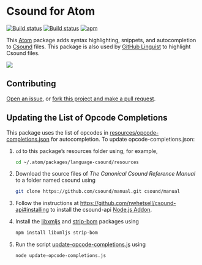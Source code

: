 # Csound for Atom

[![Build status](https://travis-ci.org/nwhetsell/language-csound.svg?branch=master)](https://travis-ci.org/nwhetsell/language-csound)
[![Build status](https://ci.appveyor.com/api/projects/status/fl5shs7c69lmy64o?svg=true)](https://ci.appveyor.com/project/nwhetsell/language-csound)
[![apm](https://img.shields.io/apm/dm/language-csound.svg)](https://atom.io/packages/language-csound)

This [Atom](https://atom.io) package adds syntax highlighting, snippets, and
autocompletion to [Csound](https://csound.github.io) files. This package is also
used by [GitHub Linguist](https://github.com/github/linguist) to highlight
Csound files.

<img src="https://user-images.githubusercontent.com/14102861/44204368-4432b780-a120-11e8-8227-d3c104d472fc.png">

## Contributing

[Open an issue](https://github.com/nwhetsell/language-csound/issues), or
[fork this project and make a pull request](https://guides.github.com/activities/forking/).

## Updating the List of Opcode Completions

This package uses the list of opcodes in [resources/opcode-completions.json](https://github.com/nwhetsell/language-csound/tree/master/resources/opcode-completions.json)
for autocompletion. To update opcode-completions.json:

1. `cd` to this package’s resources folder using, for example,

    ```sh
    cd ~/.atom/packages/language-csound/resources
    ```

2. Download the source files of _The Canonical Csound Reference Manual_ to a
   folder named csound using

    ```sh
    git clone https://github.com/csound/manual.git csound/manual
    ```

3. Follow the instructions at https://github.com/nwhetsell/csound-api#installing
   to install the csound-api
   [Node.js Addon](https://nodejs.org/api/addons.html).

4. Install the [libxmljs](https://www.npmjs.com/package/libxmljs) and
   [strip-bom](https://www.npmjs.com/package/strip-bom) packages using

    ```sh
    npm install libxmljs strip-bom
    ```

5. Run the script
   [update-opcode-completions.js](https://github.com/nwhetsell/language-csound/blob/master/resources/update-opcode-completions.js)
   using

    ```sh
    node update-opcode-completions.js
    ```
